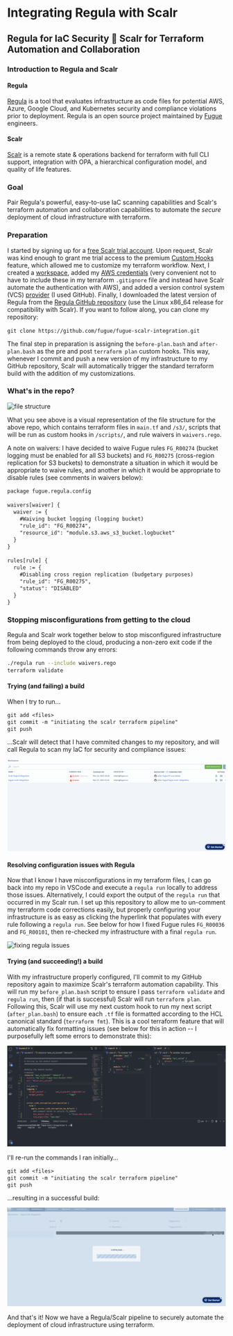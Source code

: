 # Integrating Regula with Scalr
## Regula for IaC Security :handshake: Scalr for Terraform Automation and Collaboration

### Introduction to Regula and Scalr
#### Regula
[Regula](https://regula.dev/index.html) is a tool that evaluates infrastructure as code files for potential AWS, Azure, Google Cloud, and Kubernetes security and compliance violations prior to deployment.
Regula is an open source project maintained by [Fugue](https://www.fugue.co/) engineers.

#### Scalr
[Scalr](https://www.scalr.com/) is a remote state & operations backend for terraform with full CLI support, integration with OPA, a hierarchical configuration model, and quality of life features.

### Goal
Pair Regula's powerful, easy-to-use IaC scanning capabilities and Scalr's terraform automation and collaboration capabilities to automate the *secure* deployment of cloud infrastructure with terraform.

### Preparation
I started by signing up for a [free Scalr trial account](https://scalr.io/#/public/signup). Upon request, Scalr was kind enough to grant me trial access to the premium [Custom Hooks](https://docs.scalr.com/en/latest/workspaces.html#custom-hooks) feature, which allowed me to customize my terraform workflow. Next, I created a [workspace](https://docs.scalr.com/en/latest/workspaces.html#create-workspace), added my [AWS credentials](https://docs.scalr.com/en/latest/cloud_credentials.html#provider-credentials) (very convenient not to have to include these in my terraform `.gitignore` file and instead have Scalr automate the authentication with AWS), and added a version control system (VCS) [provider](https://docs.scalr.com/en/latest/vcs_providers.html#vcs-providers) (I used GitHub). Finally, I downloaded the latest version of Regula from the [Regula GitHub repository](https://github.com/fugue/regula/releases) (use the Linux x86_64 release for compatibility with Scalr). If you want to follow along, you can clone my repository:

```git clone https://github.com/fugue/fugue-scalr-integration.git```

The final step in preparation is assigning the `before-plan.bash` and `after-plan.bash` as the pre and post `terraform plan` custom hooks.
This way, whenever I commit and push a new version of my infrastructure to my GitHub repository, Scalr will automatically trigger the standard terraform build with the addition of my customizations.

### What's in the repo?
![file structure](/img/tree.png "file structure")   

What you see above is a visual representation of the file structure for the above repo, which contains terraform files in `main.tf` and `/s3/`, scripts that will be run as custom hooks in `/scripts/`, and rule waivers in `waivers.rego`.

A note on waivers: I have decided to waive Fugue rules `FG_R00274` (bucket logging must be enabled for all S3 buckets) and `FG_R00275` (cross-region replication for S3 buckets) to demonstrate a situation in which it would be appropriate to waive rules, and another in which it would be appropriate to disable rules (see comments in waivers below):

```re
package fugue.regula.config

waivers[waiver] {
  waiver := {
    #Waiving bucket logging (logging bucket)
    "rule_id": "FG_R00274",
    "resource_id": "module.s3.aws_s3_bucket.logbucket"
  }
}

rules[rule] {
  rule := {
    #Disabling cross region replication (budgetary purposes)
    "rule_id": "FG_R00275",
    "status": "DISABLED"
  }
}
```

### Stopping misconfigurations from getting to the cloud
Regula and Scalr work together below to stop misconfigured infrastructure from being deployed to the cloud, producing a non-zero exit code if the following commands throw any errors:
```bash
./regula run --include waivers.rego
terraform validate
```

#### Trying (and failing) a build
When I try to run...
```
git add <files>
git commit -m "initiating the scalr terraform pipeline"
git push
```
...Scalr will detect that I have commited changes to my repository, and will call Regula to scan my IaC for security and compliance issues:

![failed build](/img/failed_build.gif "failed build")

#### Resolving configuration issues with Regula

Now that I know I have misconfigurations in my terraform files, I can go back into my repo in VSCode and execute a `regula run` locally to address those issues.
Alternatively, I could export the output of the `regula run` that occurred in my Scalr run.
I set up this repository to allow me to un-comment my terraform code corrections easily, but properly configuring your infrastructure is as easy as clicking the hyperlink that populates with every rule following a `regula run`.
See below for how I fixed Fugue rules `FG_R00036` and `FG_R00101`, then re-checked my infrastructure with a final `regula run`.

![fixing regula issues](/img/fixing_issues.gif "fixing issues")

#### Trying (and succeeding!) a build

With my infrastructure properly configured, I'll commit to my GitHub repository again to maximize Scalr's terraform automation capability.
This will run my `before_plan.bash` script to ensure I pass `terraform validate` and `regula run`, then (if that is successful) Scalr will run `terraform plan`.
Following this, Scalr will use my next custom hook to run my next script (`after_plan.bash`) to ensure each `.tf` file is formatted according to the HCL canonical standard (`terraform fmt`).
This is a cool terraform feature that will automatically fix formatting issues (see below for this in action -- I purposefully left some errors to demonstrate this):

![terraform fmt](/img/terraform_fmt.gif "proper .tf formatting")

I'll re-run the commands I ran initially...
```
git add <files>
git commit -m "initiating the scalr terraform pipeline"
git push
```
...resulting in a successful build:

![successful build](/img/successful_build.gif "successful build")

And that's it! Now we have a Regula/Scalr pipeline to securely automate the deployment of cloud infrastructure using terraform.


